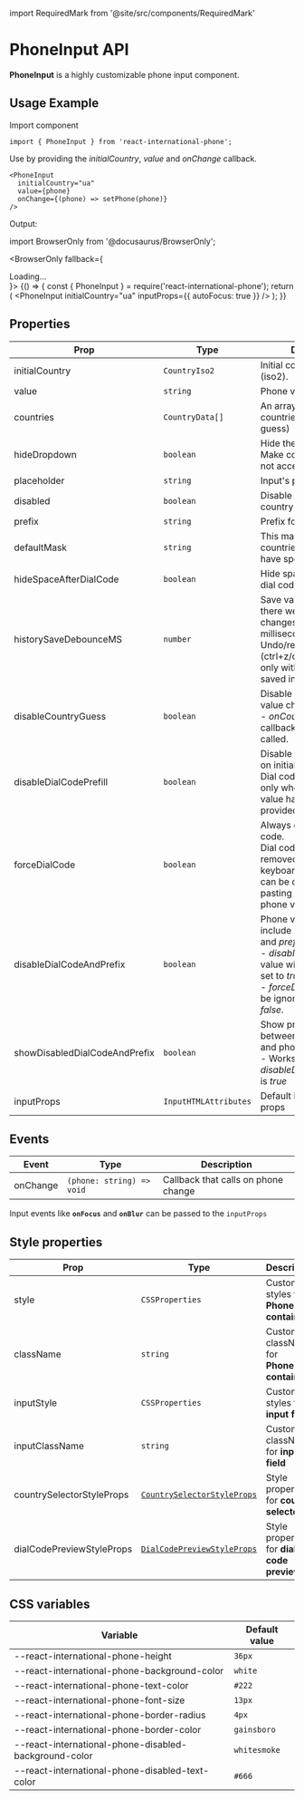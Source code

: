 import RequiredMark from '@site/src/components/RequiredMark'

# PhoneInput API

**PhoneInput** is a highly customizable phone input component.

## Usage Example

Import component

```tsx
import { PhoneInput } from 'react-international-phone';
```

Use by providing the _initialCountry_, _value_ and _onChange_ callback.

```tsx
<PhoneInput
  initialCountry="ua"
  value={phone}
  onChange={(phone) => setPhone(phone)}
/>
```

Output:

import BrowserOnly from '@docusaurus/BrowserOnly';

<BrowserOnly fallback={<div>Loading...</div>}>
{() => {
const { PhoneInput } = require('react-international-phone');
return (
<PhoneInput
initialCountry="ua"
inputProps={{ autoFocus: true }}
/>
);
}}
</BrowserOnly>

## Properties

| Prop                            | Type                  | Description                                                                                                                                                                                                          | Default value               |
| ------------------------------- | --------------------- | -------------------------------------------------------------------------------------------------------------------------------------------------------------------------------------------------------------------- | --------------------------- |
| initialCountry <RequiredMark /> | `CountryIso2`         | Initial country value (iso2).                                                                                                                                                                                        |                             |
| value                           | `string`              | Phone value.                                                                                                                                                                                                         | `""`                        |
| countries                       | `CountryData[]`       | An array of available countries to select (and guess)                                                                                                                                                                | `defaultCountries`          |
| hideDropdown                    | `boolean`             | Hide the dropdown icon. Make country selection not accessible.                                                                                                                                                       | `false`                     |
| placeholder                     | `string`              | Input's placeholder                                                                                                                                                                                                  | `undefined`                 |
| disabled                        | `boolean`             | Disable phone input and country selector.                                                                                                                                                                            | `false`                     |
| prefix                          | `string`              | Prefix for phone value.                                                                                                                                                                                              | `"+"`                       |
| defaultMask                     | `string`              | This mask will apply on countries that does not have specified mask.                                                                                                                                                 | `"............"` (12 chars) |
| hideSpaceAfterDialCode          | `boolean`             | Hide space after country dial code                                                                                                                                                                                   | `false`                     |
| historySaveDebounceMS           | `number`              | Save value to history if there were not any changes in provided milliseconds timeslot.<br />Undo/redo (ctrl+z/ctrl+shif+z) works only with values that are saved in history                                          | `200`                       |
| disableCountryGuess             | `boolean`             | Disable country guess on value change.<br />- _onCountryGuess_ callback would not be called.                                                                                                                         | `false`                     |
| disableDialCodePrefill          | `boolean`             | Disable dial code prefill on initialization.<br />Dial code prefill works only when "empty" phone value have been provided.                                                                                          | `false`                     |
| forceDialCode                   | `boolean`             | Always display the dial code.<br />Dial code can't be removed/changed by keyboard events, but it can be changed by pasting another country phone value.                                                              | `false`                     |
| disableDialCodeAndPrefix        | `boolean`             | Phone value will not include passed _dialCode_ and _prefix_ if set to _true_.<br />- _disableCountryGuess_ value will be ignored and set to _true_.<br />- _forceDialCode_ value will be ignored and set to _false_. | `false`                     |
| showDisabledDialCodeAndPrefix   | `boolean`             | Show prefix and dial code between country selector and phone input.<br />- Works only when _disableDialCodeAndPrefix_ is _true_                                                                                      | `false`                     |
| inputProps                      | `InputHTMLAttributes` | Default input component props                                                                                                                                                                                        | `undefined`                 |

## Events

| Event    | Type                      | Description                         |
| -------- | ------------------------- | ----------------------------------- |
| onChange | `(phone: string) => void` | Callback that calls on phone change |

Input events like **`onFocus`** and **`onBlur`** can be passed to the `inputProps`

## Style properties

| Prop                      | Type                                                                                | Description                                   |
| ------------------------- | ----------------------------------------------------------------------------------- | --------------------------------------------- |
| style                     | `CSSProperties`                                                                     | Custom styles for **PhoneInput container**    |
| className                 | `string`                                                                            | Custom className for **PhoneInput container** |
| inputStyle                | `CSSProperties`                                                                     | Custom styles for **input field**             |
| inputClassName            | `string`                                                                            | Custom className for **input field**          |
| countrySelectorStyleProps | [`CountrySelectorStyleProps`](/docs/Subcomponents%20API/CountrySelector#properties) | Style properties for **country selector**     |
| dialCodePreviewStyleProps | [`DialCodePreviewStyleProps`](/docs/Subcomponents%20API/DialCodePreview#properties) | Style properties for **dial code preview**    |

## CSS variables

| Variable                                              | Default value |
| ----------------------------------------------------- | ------------- |
| --react-international-phone-height                    | `36px`        |
| --react-international-phone-background-color          | `white`       |
| --react-international-phone-text-color                | `#222`        |
| --react-international-phone-font-size                 | `13px`        |
| --react-international-phone-border-radius             | `4px `        |
| --react-international-phone-border-color              | `gainsboro`   |
| --react-international-phone-disabled-background-color | `whitesmoke`  |
| --react-international-phone-disabled-text-color       | `#666`        |
